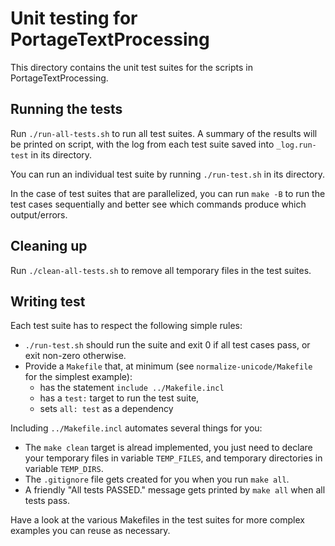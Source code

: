# Unit testing for PortageTextProcessing

This directory contains the unit test suites for the scripts in PortageTextProcessing.

## Running the tests

Run `./run-all-tests.sh` to run all test suites. A summary of the results will
be printed on script, with the log from each test suite saved into
`_log.run-test` in its directory.

You can run an individual test suite by running `./run-test.sh` in its directory.

In the case of test suites that are parallelized, you can run `make -B` to run
the test cases sequentially and better see which commands produce which
output/errors.

## Cleaning up

Run `./clean-all-tests.sh` to remove all temporary files in the test suites.

## Writing test

Each test suite has to respect the following simple rules:
 - `./run-test.sh` should run the suite and exit 0 if all test cases pass, or
   exit non-zero otherwise.
 - Provide a `Makefile` that, at minimum (see `normalize-unicode/Makefile` for
   the simplest example):
   - has the statement `include ../Makefile.incl`
   - has a `test:` target to run the test suite,
   - sets `all: test` as a dependency

Including `../Makefile.incl` automates several things for you:
 - The `make clean` target is alread implemented, you just need to declare your
   temporary files in variable `TEMP_FILES`, and temporary directories in
   variable `TEMP_DIRS`.
 - The `.gitignore` file gets created for you when you run `make all`.
 - A friendly "All tests PASSED." message gets printed by `make all` when all
   tests pass.

Have a look at the various Makefiles in the test suites for more complex
examples you can reuse as necessary.
